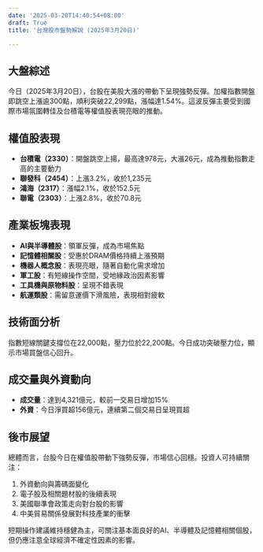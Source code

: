 ```yaml
---
date: '2025-03-20T14:40:54+08:00'
draft: True
title: '台灣股市盤勢解說 (2025年3月20日)'

---
```


## 大盤綜述
今日（2025年3月20日），台股在美股大漲的帶動下呈現強勢反彈。加權指數開盤即跳空上漲逾300點，順利突破22,299點，漲幅達1.54%。這波反彈主要受到國際市場氛圍轉佳及台積電等權值股表現亮眼的推動。

## 權值股表現
- **台積電（2330）**：開盤跳空上揚，最高達978元，大漲26元，成為推動指數走高的主要動力
- **聯發科（2454）**：上漲3.2%，收於1,235元
- **鴻海（2317）**：漲幅2.1%，收於152.5元
- **聯電（2303）**：上漲2.8%，收於70.8元

## 產業板塊表現
- **AI與半導體股**：領軍反彈，成為市場焦點
- **記憶體相關股**：受惠於DRAM價格持續上漲預期
- **機器人概念股**：表現亮眼，隨著自動化需求增加
- **軍工股**：有短線操作空間，受地緣政治因素影響
- **工具機與原物料股**：呈現不錯表現
- **航運類股**：需留意運價下滑風險，表現相對疲軟

## 技術面分析
指數短線關鍵支撐位在22,000點，壓力位於22,200點。今日成功突破壓力位，顯示市場買盤信心回升。

## 成交量與外資動向
- **成交量**：達到4,321億元，較前一交易日增加15%
- **外資**：今日淨買超156億元，連續第二個交易日呈現買超

## 後市展望
總體而言，台股今日在權值股帶動下強勢反彈，市場信心回穩。投資人可持續關注：
1. 外資動向與籌碼面變化
2. 電子股及相關題材股的後續表現
3. 美國聯準會政策走向對台股的影響
4. 中美貿易關係發展對科技產業的衝擊

短期操作建議維持穩健為主，可關注基本面良好的AI、半導體及記憶體相關個股，但仍應注意全球經濟不確定性因素的影響。